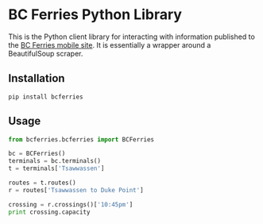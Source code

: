 # BC Ferries Python Library

This is the Python client library for interacting with information published to the [BC Ferries mobile site](http://mobile.bcferries.com/). It is essentially a wrapper around a BeautifulSoup scraper.

## Installation

`pip install bcferries`

## Usage

```python
from bcferries.bcferries import BCFerries

bc = BCFerries()
terminals = bc.terminals()
t = terminals['Tsawwassen']

routes = t.routes()
r = routes['Tsawwassen to Duke Point']

crossing = r.crossings()['10:45pm']
print crossing.capacity
```

